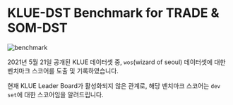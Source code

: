 # KLUE-DST Benchmark for TRADE & SOM-DST

![benchmark](https://user-images.githubusercontent.com/37925813/122718082-74730b00-d2a7-11eb-90ef-d2ab562b172b.png)

2021년 5월 21일 공개된 KLUE 데이터셋 중, `wos`(wizard of seoul) 데이터셋에 대한 벤치마크 스코어를 도출 및 기록하였습니다.

현재 KLUE Leader Board가 활성화되지 않은 관계로, 해당 벤치마크 스코어는 `dev set`에 대한 스코어임을 알려드립니다.

